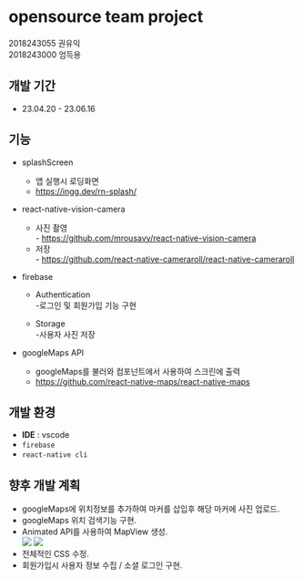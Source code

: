 # opensource team project

2018243055 권유익<br>
2018243000 엄득용

## 개발 기간

- 23.04.20 - 23.06.16

## 기능

- splashScreen

  - 앱 실행시 로딩화면
  - https://ingg.dev/rn-splash/

- react-native-vision-camera

  - 사진 촬영<br> - https://github.com/mrousavy/react-native-vision-camera
  - 저장<br> - https://github.com/react-native-cameraroll/react-native-cameraroll

- firebase

  - Authentication<br> -로그인 및 회원가입 기능 구현

  - Storage<br> -사용자 사진 저장

- googleMaps API
  - googleMaps를 불러와 컴포넌트에서 사용하여 스크린에 출력
  - https://github.com/react-native-maps/react-native-maps

## 개발 환경

- **IDE** : vscode
- `firebase`
- `react-native cli`

## 향후 개발 계획

- googleMaps에 위치정보를 추가하여 마커를 삽입후 해당 마커에 사진 업로드.
- googleMaps 위치 검색기능 구현.
- Animated API를 사용하여 MapView 생성.
  <br>![](http://i.giphy.com/xT77XMw9IwS6QAv0nC.gif) ![](http://i.giphy.com/3o6UBdGQdM1GmVoIdq.gif)
- 전체적인 CSS 수정.
- 회원가입시 사용자 정보 수집 / 소셜 로그인 구현.
